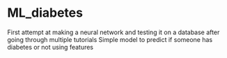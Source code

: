 # ML_diabetes
First attempt at making a neural network and testing it on a database after going through multiple tutorials
Simple model to predict if someone has diabetes or not using features

